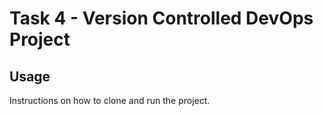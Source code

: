 # Task 4 - Version Controlled DevOps Project 
 
## Usage 
Instructions on how to clone and run the project. 
